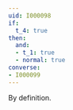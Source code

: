 ```yaml
---
uid: I000098
if:
  t_4: true
then:
  and:
  - t_1: true
  - normal: true
converse:
- I000099
---
```

By definition.

